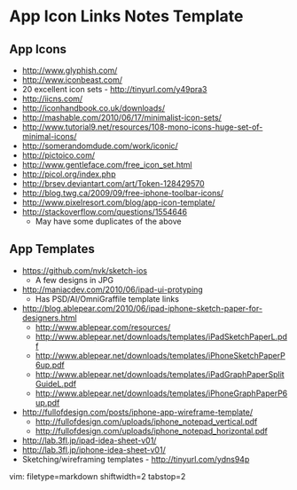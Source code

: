 # App Icon Links Notes Template #

## App Icons ##
- http://www.glyphish.com/
- http://www.iconbeast.com/
- 20 excellent icon sets - http://tinyurl.com/y49pra3
- http://iicns.com/
- http://iconhandbook.co.uk/downloads/
- http://mashable.com/2010/06/17/minimalist-icon-sets/
- http://www.tutorial9.net/resources/108-mono-icons-huge-set-of-minimal-icons/
- http://somerandomdude.com/work/iconic/
- http://pictoico.com/
- http://www.gentleface.com/free_icon_set.html
- http://picol.org/index.php
- http://brsev.deviantart.com/art/Token-128429570
- http://blog.twg.ca/2009/09/free-iphone-toolbar-icons/
- http://www.pixelresort.com/blog/app-icon-template/
- http://stackoverflow.com/questions/1554646
  - May have some duplicates of the above

## App Templates ##
- https://github.com/nvk/sketch-ios
  - A few designs in JPG
- http://maniacdev.com/2010/06/ipad-ui-protyping
  - Has PSD/AI/OmniGraffile template links
- http://blog.ablepear.com/2010/06/ipad-iphone-sketch-paper-for-designers.html
  - http://www.ablepear.com/resources/
  - http://www.ablepear.net/downloads/templates/iPadSketchPaperL.pdf
  - http://www.ablepear.net/downloads/templates/iPhoneSketchPaperP6up.pdf
  - http://www.ablepear.net/downloads/templates/iPadGraphPaperSplitGuideL.pdf
  - http://www.ablepear.net/downloads/templates/iPhoneGraphPaperP6up.pdf
- http://fullofdesign.com/posts/iphone-app-wireframe-template/
  - http://fullofdesign.com/uploads/iphone_notepad_vertical.pdf
  - http://fullofdesign.com/uploads/iphone_notepad_horizontal.pdf
- http://lab.3fl.jp/ipad-idea-sheet-v01/
- http://lab.3fl.jp/iphone-idea-sheet-v01/
- Sketching/wireframing templates - http://tinyurl.com/ydns94p

vim: filetype=markdown shiftwidth=2 tabstop=2
